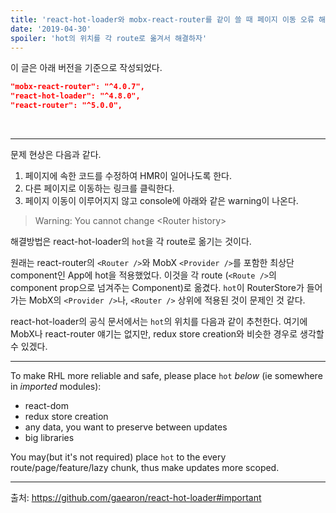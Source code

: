 ```yaml
---
title: 'react-hot-loader와 mobx-react-router를 같이 쓸 때 페이지 이동 오류 해결'
date: '2019-04-30'
spoiler: 'hot의 위치를 각 route로 옮겨서 해결하자'
---
```


이 글은 아래 버전을 기준으로 작성되었다.

```json
"mobx-react-router": "^4.0.7",
"react-hot-loader": "^4.8.0",
"react-router": "^5.0.0",
```

<br />

---

문제 현상은 다음과 같다.

1. 페이지에 속한 코드를 수정하여 HMR이 일어나도록 한다.
2. 다른 페이지로 이동하는 링크를 클릭한다.
3. 페이지 이동이 이루어지지 않고 console에 아래와 같은 warning이 나온다.

> Warning: You cannot change \<Router history\>

해결방법은 react-hot-loader의 `hot`을 각 route로 옮기는 것이다.

원래는 react-router의 `<Router />`와 MobX `<Provider />`를 포함한 최상단 component인 App에 hot을 적용했었다. 이것을 각 route (`<Route />`의 component prop으로 넘겨주는 Component)로 옮겼다. `hot`이 RouterStore가 들어가는 MobX의 `<Provider />`나, `<Router />` 상위에 적용된 것이 문제인 것 같다.

react-hot-loader의 공식 문서에서는 `hot`의 위치를 다음과 같이 추천한다. 여기에 MobX나 react-router 얘기는 없지만, redux store creation와 비슷한 경우로 생각할 수 있겠다.

---

To make RHL more reliable and safe, please place `hot` _below_ (ie somewhere in _imported_ modules):

- react-dom
- redux store creation
- any data, you want to preserve between updates
- big libraries

You may(but it's not required) place `hot` to the every route/page/feature/lazy chunk, thus make updates more scoped.

---

출처: https://github.com/gaearon/react-hot-loader#important
